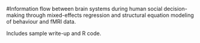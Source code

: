 #Information flow between brain systems during human social decision-making through mixed-effects regression and structural equation modeling of behaviour and fMRI data.

Includes sample write-up and R code.


 
